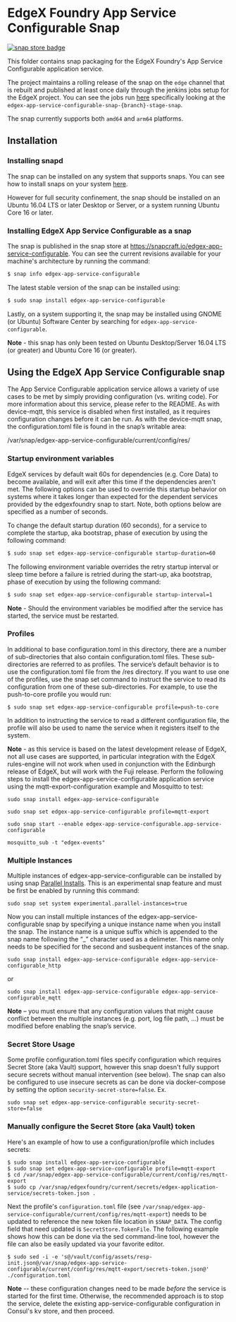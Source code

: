 # EdgeX Foundry App Service Configurable Snap
[![snap store badge](https://raw.githubusercontent.com/snapcore/snap-store-badges/master/EN/%5BEN%5D-snap-store-black-uneditable.png)](https://snapcraft.io/edgex-app-service-configurable)

This folder contains snap packaging for the EdgeX Foundry's App Service Configurable application service.

The project maintains a rolling release of the snap on the `edge` channel that is rebuilt and published at least once daily through the jenkins jobs setup for the EdgeX project. You can see the jobs run [here](https://jenkins.edgexfoundry.org/view/Snap/) specifically looking at the `edgex-app-service-configurable-snap-{branch}-stage-snap`.

The snap currently supports both `amd64` and `arm64` platforms.

## Installation

### Installing snapd
The snap can be installed on any system that supports snaps. You can see how to install 
snaps on your system [here](https://snapcraft.io/docs/installing-snapd/6735).

However for full security confinement, the snap should be installed on an 
Ubuntu 16.04 LTS or later Desktop or Server, or a system running Ubuntu Core 16 or later.

### Installing EdgeX App Service Configurable as a snap
The snap is published in the snap store at https://snapcraft.io/edgex-app-service-configurable.
You can see the current revisions available for your machine's architecture by running the command:

```bash
$ snap info edgex-app-service-configurable
```

The latest stable version of the snap can be installed using:

```bash
$ sudo snap install edgex-app-service-configurable
```
Lastly, on a system supporting it, the snap may be installed using GNOME (or Ubuntu) Software Center by searching for `edgex-app-service-configurable`.

**Note** - this snap has only been tested on Ubuntu Desktop/Server 16.04 LTS (or greater) and Ubuntu Core 16 (or greater).

## Using the EdgeX App Service Configurable snap

The App Service Configurable application service allows a variety of use cases to be met by simply providing configuration (vs. writing code). For more information about this service, please refer to the README. As with device-mqtt, this service is disabled when first installed, as it requires configuration changes before it can be run. As with the device-mqtt snap, the configuration.toml file is found in the snap’s writable area:


/var/snap/edgex-app-service-configurable/current/config/res/

### Startup environment variables

EdgeX services by default wait 60s for dependencies (e.g. Core Data) to become available, and will exit after this time if the dependencies aren't met. The following options can be used to override this startup behavior on systems where it takes longer than expected for the dependent services provided by the edgexfoundry snap to start. Note, both options below are specified as a number of seconds.
    
To change the default startup duration (60 seconds), for a service to complete the startup, aka bootstrap, phase of execution by using the following command:

```bash
$ sudo snap set edgex-app-service-configurable startup-duration=60
```

The following environment variable overrides the retry startup interval or sleep time before a failure is retried during the start-up, aka bootstrap, phase of execution by using the following command:

```bash
$ sudo snap set edgex-app-service-configurable startup-interval=1
```

**Note** - Should the environment variables be modified after the service has started, the service must be restarted.

### Profiles
In additional to base configuration.toml in this directory, there are a number of sub-directories that also contain configuration.toml files. These sub-directories are referred to as profiles. The service’s default behavior is to use the configuration.toml file from the /res directory. If you want to use one of the profiles, use the snap set command to instruct the service to read its configuration from one of these sub-directories. For example, to use the push-to-core profile you would run:
```
$ sudo snap set edgex-app-service-configurable profile=push-to-core
```
In addition to instructing the service to read a different configuration file, the profile will also be used to name the service when it registers itself to the system.

**Note** - as this service is based on the latest development release of EdgeX, not all use cases are supported, in particular integration with the EdgeX rules-engine will not work when used in conjunction with the Edinburgh release of EdgeX, but will work with the Fuji release. Perform the following steps to install the edgex-app-service-configurable application service using the mqtt-export-configuration example and Mosquitto to test:
```
sudo snap install edgex-app-service-configurable

sudo snap set edgex-app-service-configurable profile=mqtt-export

sudo snap start --enable edgex-app-service-configurable.app-service-configurable

mosquitto_sub -t "edgex-events"
```
### Multiple Instances
Multiple instances of edgex-app-service-configurable can be installed by using snap [Parallel Installs](https://snapcraft.io/docs/parallel-installs). This is an experimental snap feature and must be first be enabled by running this command:
```
sudo snap set system experimental.parallel-instances=true
```
Now you can install multiple instances of the edgex-app-service-configurable snap by specifying a unique instance name when you install the snap. The instance name is a unique suffix which is appended to the snap name following the “_” character used as a delimeter. This name only needs to be specified for the second and susbequent instances of the snap.
```
sudo snap install edgex-app-service-configurable edgex-app-service-configurable_http
```
or
```
sudo snap install edgex-app-service-configurable edgex-app-service-configurable_mqtt
```
**Note** – you must ensure that any configuration values that might cause conflict between the multiple instances (e.g. port, log file path, …) must be modified before enabling the snap’s service.

### Secret Store Usage
Some profile configuration.toml files specify configuration which requires Secret Store (aka Vault) support, however this snap doesn't fully support secure secrets without manual intervention (see below). The snap can also be configured to use insecure secrets as can be done via docker-compose by setting the option ```security-secret-store=false```. Ex.

```
sudo snap set edgex-app-service-configurable security-secret-store=false
```

### Manually configure the Secret Store (aka Vault) token
Here's an example of how to use a configuration/profile which includes secrets:

```
$ sudo snap install edgex-app-service-configurable
$ sudo snap set edgex-app-service-configurable profile=mqtt-export
$ cd /var/snap/edgex-app-service-configurable/current/config/res/mqtt-export
$ sudo cp /var/snap/edgexfoundry/current/secrets/edgex-application-service/secrets-token.json .
```

Next the profile's ```configuration.toml``` file (see ```/var/snap/edgex-app-service-configurable/current/config/res/mqtt-export```) needs to be updated to reference the new token file location in ```$SNAP_DATA```. The config field that need updated is ```SecretStore.TokenFile```. The following example shows how this can be done via the sed command-line tool, however the file can also be easily updated via your favorite editor.


```
$ sudo sed -i -e 's@/vault/config/assets/resp-init.json@/var/snap/edgex-app-service-configurable/current/config/res/mqtt-export/secrets-token.json@' ./configuration.toml
```

**Note** -- these configuration changes need to be made *before* the service is started for the first time. Otherwise, the recommended approach is to stop the service, delete the existing app-service-configurable configuration in Consul's kv store, and then proceed.
